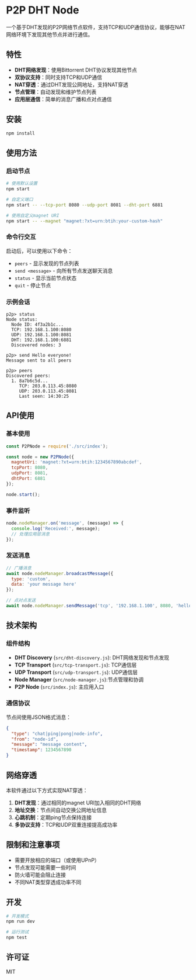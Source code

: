 # P2P DHT Node

一个基于DHT发现的P2P网络节点软件，支持TCP和UDP通信协议，能够在NAT网络环境下发现其他节点并进行通信。

## 特性

- **DHT网络发现**：使用Bittorrent DHT协议发现其他节点
- **双协议支持**：同时支持TCP和UDP通信
- **NAT穿透**：通过DHT发现公网地址，支持NAT穿透
- **节点管理**：自动发现和维护节点列表
- **应用层通信**：简单的消息广播和点对点通信

## 安装

```bash
npm install
```

## 使用方法

### 启动节点

```bash
# 使用默认设置
npm start

# 自定义端口
npm start -- --tcp-port 8080 --udp-port 8081 --dht-port 6881

# 使用自定义magnet URI
npm start -- --magnet "magnet:?xt=urn:btih:your-custom-hash"
```

### 命令行交互

启动后，可以使用以下命令：

- `peers` - 显示发现的节点列表
- `send <message>` - 向所有节点发送聊天消息
- `status` - 显示当前节点状态
- `quit` - 停止节点

### 示例会话

```
p2p> status
Node status:
  Node ID: 4f3a2b1c...
  TCP: 192.168.1.100:8080
  UDP: 192.168.1.100:8081
  DHT: 192.168.1.100:6881
  Discovered nodes: 3

p2p> send Hello everyone!
Message sent to all peers

p2p> peers
Discovered peers:
  1. 8a7b6c5d...
     TCP: 203.0.113.45:8080
     UDP: 203.0.113.45:8081
     Last seen: 14:30:25
```

## API使用

### 基本使用

```javascript
const P2PNode = require('./src/index');

const node = new P2PNode({
  magnetUri: 'magnet:?xt=urn:btih:1234567890abcdef',
  tcpPort: 8080,
  udpPort: 8081,
  dhtPort: 6881
});

node.start();
```

### 事件监听

```javascript
node.nodeManager.on('message', (message) => {
  console.log('Received:', message);
  // 处理应用层消息
});
```

### 发送消息

```javascript
// 广播消息
await node.nodeManager.broadcastMessage({
  type: 'custom',
  data: 'your message here'
});

// 点对点发送
await node.nodeManager.sendMessage('tcp', '192.168.1.100', 8080, 'hello');
```

## 技术架构

### 组件结构

- **DHT Discovery** (`src/dht-discovery.js`): DHT网络发现和节点发现
- **TCP Transport** (`src/tcp-transport.js`): TCP通信层
- **UDP Transport** (`src/udp-transport.js`): UDP通信层
- **Node Manager** (`src/node-manager.js`):节点管理和协调
- **P2P Node** (`src/index.js`): 主应用入口

### 通信协议

节点间使用JSON格式消息：

```json
{
  "type": "chat|ping|pong|node-info",
  "from": "node-id",
  "message": "message content",
  "timestamp": 1234567890
}
```

## 网络穿透

本软件通过以下方式实现NAT穿透：

1. **DHT发现**：通过相同的magnet URI加入相同的DHT网络
2. **地址交换**：节点间自动交换公网地址信息
3. **心跳机制**：定期ping节点保持连接
4. **多协议支持**：TCP和UDP双重连接提高成功率

## 限制和注意事项

- 需要开放相应的端口（或使用UPnP）
- 节点发现可能需要一些时间
- 防火墙可能会阻止连接
- 不同NAT类型穿透成功率不同

## 开发

```bash
# 开发模式
npm run dev

# 运行测试
npm test
```

## 许可证

MIT